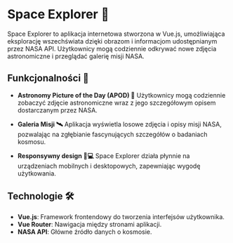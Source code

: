 # Space Explorer 🚀
Space Explorer to aplikacja internetowa stworzona w Vue.js, umożliwiająca eksplorację wszechświata dzięki obrazom i informacjom udostępnianym przez NASA API. Użytkownicy mogą codziennie odkrywać nowe zdjęcia astronomiczne i przeglądać galerię misji NASA.

## Funkcjonalności 🌌
- **Astronomy Picture of the Day (APOD) 🌠**
  Użytkownicy mogą codziennie zobaczyć zdjęcie astronomiczne wraz z jego szczegółowym opisem dostarczanym przez NASA.

- **Galeria Misji 🛰️**
  Aplikacja wyświetla losowe zdjęcia i opisy misji NASA, pozwalając na zgłębianie fascynujących szczegółów o badaniach kosmosu.

- **Responsywny design 📱💻**
  Space Explorer działa płynnie na urządzeniach mobilnych i desktopowych, zapewniając wygodę użytkowania.

## Technologie 🛠️
- **Vue.js**: Framework frontendowy do tworzenia interfejsów użytkownika.
- **Vue Router**: Nawigacja między stronami aplikacji.
- **NASA API**: Główne źródło danych o kosmosie.
